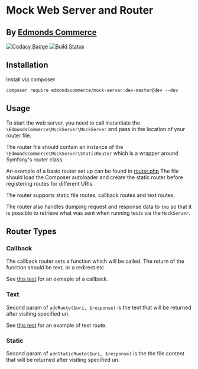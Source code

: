 # Mock Web Server and Router 
## By [Edmonds Commerce](https://www.edmondscommerce.co.uk)

[![Codacy Badge](https://api.codacy.com/project/badge/Grade/a791bb0914a243749b3c9918c70af2da)](https://www.codacy.com/app/edmondscommerce/mock-server?utm_source=github.com&amp;utm_medium=referral&amp;utm_content=edmondscommerce/mock-server&amp;utm_campaign=Badge_Grade) [![Build Status](https://travis-ci.org/edmondscommerce/mock-server.svg?branch=master)](https://travis-ci.org/edmondscommerce/mock-server)

## Installation

Install via composer

`composer require edmondscommerce/mock-server:dev-master@dev --dev`

## Usage
To start the web server, you need to call instantiate the `\EdmondsCommerce\MockServer\MockServer` and pass in 
the location of your router file.

The router file should contain an instance of the `\EdmondsCommerce\MockServer\StaticRouter` which is a wrapper around
Symfony's router class.

An example of a basic router set up can be found in [router.php](tests/assets/MockServerTest/router.php)
The file should load the Composer autoloader and create the static router before registering routes for different URIs.

The router supports static file routes, callback routes and text routes.

The router also handles dumping request and response data to `tmp` so that it is possible to retrieve what was sent
when running tests via the `MockServer`. 

## Router Types

### Callback

The callback router sets a function which will be called. The return of the function should be text, or a redirect etc.

See [this test](./tests/StaticRouterTest.php#L72) for an exmaple of a callback.

### Text

Second param of `addRuote($uri, $response)` is the text that will be returned after visiting specified uri.

See [this test](./tests/StaticRouterTest.php#L40) for an example of text route.

### Static 

Second param of `addStaticRuote($uri, $response)` is the the file content that will be returned after visiting specified uri.




